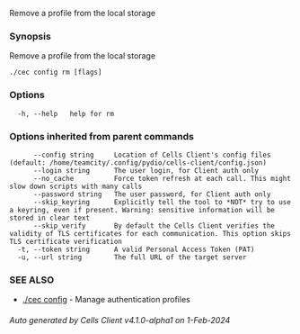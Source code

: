 Remove a profile from the local storage

### Synopsis

Remove a profile from the local storage

```
./cec config rm [flags]
```

### Options

```
  -h, --help   help for rm
```

### Options inherited from parent commands

```
      --config string     Location of Cells Client's config files (default: /home/teamcity/.config/pydio/cells-client/config.json)
      --login string      The user login, for Client auth only
      --no_cache          Force token refresh at each call. This might slow down scripts with many calls
      --password string   The user password, for Client auth only
      --skip_keyring      Explicitly tell the tool to *NOT* try to use a keyring, even if present. Warning: sensitive information will be stored in clear text
      --skip_verify       By default the Cells Client verifies the validity of TLS certificates for each communication. This option skips TLS certificate verification
  -t, --token string      A valid Personal Access Token (PAT)
  -u, --url string        The full URL of the target server
```

### SEE ALSO

* [./cec config](./cec-config)	 - Manage authentication profiles

###### Auto generated by Cells Client v4.1.0-alpha1 on 1-Feb-2024
